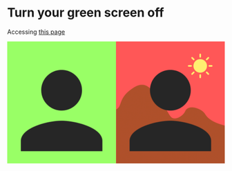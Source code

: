 # Turn your green screen off

Accessing [this page](https://amandascm.github.io/GreenScreenOff/)

<img src="img/greenscreen.png" width="800" text-align="center">


